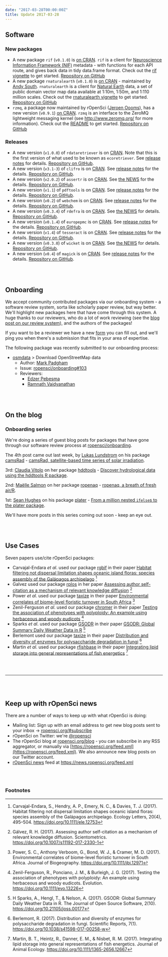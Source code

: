 ```yaml
---
date: "2017-03-28T00:00:00Z"
title: Update 2017-03-28
---
```


## Software

### New packages

* A new package `rif` (`v0.1.0`) is [on CRAN](https://cran.rstudio.com/web/packages/rif). `rif` is a client for [Neuroscience Information Framework (NIF)](https://neuinfo.org/) metadata - with functions for each API route, and gives back data in tidy data.frame format. Check out the [rif vignette](https://cran.r-project.org/web/packages/rif/vignettes/rif_vignette.html) to get started. [Repository on GitHub][rif]
* A new package `rnaturalearth` (`v0.1.0`) is [on CRAN](https://cran.rstudio.com/web/packages/rnaturalearth) - maintained by [Andy South](https://github.com/AndySouth). `rnaturalearth` is a client for [Natural Earth](http://www.naturalearthdata.com/) data, a set of public domain vector map data available at 1:10m, 1:50m, and 1:110 million scales. Check out the [rnaturalearth vignette](https://cran.r-project.org/web/packages/rnaturalearth/vignettes/rnaturalearth.html) to get started. [Repository on GitHub][rnaturalearth]
* `rzmq`, a package now maintained by rOpenSci ([Jeroen Oooms](https://github.com/jeroen)), has a new version (`v0.9.1`) [on CRAN](https://cran.rstudio.com/web/packages/rzmq). `rzmq` is an interface to the ZeroMQ lightweight messaging kernel (see <http://www.zeromq.org/> for more information). Check out the [README](https://github.com/ropensci/rzmq#rzmq) to get started. [Repository on GitHub][rzmq]

### Releases

* A new version (`v1.0.0`) of `rdataretriever` is on [CRAN](https://cran.rstudio.com/web/packages/rdataretriever). Note that this is the first version of what used to be known as `ecoretriever`. See [release notes](https://github.com/ropensci/rdataretriever/releases/tag/v1.0.0) for details. [Repository on GitHub][rdataretriever].
* A new version (`v3.1-3`) of `clifro` is on [CRAN](https://cran.rstudio.com/web/packages/clifro). See [release notes](https://github.com/ropensci/clifro/releases/tag/v3.1-3) for the details. [Repository on GitHub][clifro].
* A new version (`v2.0.2`) of `assertr` is on [CRAN](https://cran.rstudio.com/web/packages/assertr). See [the NEWS](https://github.com/ropensci/assertr/blob/master/NEWS) for the details. [Repository on GitHub][assertr].
* A new version (`v1.1`) of `pdftools` is on [CRAN](https://cran.rstudio.com/web/packages/pdftools). See [release notes](https://github.com/ropensci/pdftools/releases/tag/v1.1) for the details. [Repository on GitHub][pdftools].
* A new version (`v0.2`) of `webchem` is on [CRAN](https://cran.rstudio.com/web/packages/webchem). See [release notes](https://github.com/ropensci/webchem/releases/tag/v0.2) for the details. [Repository on GitHub][webchem].
* A new version (`v0.3.4`) of `rdefra` is on [CRAN](https://cran.rstudio.com/web/packages/rdefra). See [the NEWS](https://github.com/ropensci/rdefra/blob/master/NEWS.md#rdefra-034) for details. [Repository on GitHub][rdefra].
* A new version (`v0.1.4`) of `europepmc` is on [CRAN](https://cran.rstudio.com/web/packages/europepmc). See [release notes](https://github.com/ropensci/europepmc/releases/tag/v0.1.4) for the details. [Repository on GitHub][europepmc].
* A new version (`v1.4`) of `tesseract` is on [CRAN](https://cran.rstudio.com/web/packages/tesseract). See [release notes](https://github.com/ropensci/tesseract/releases/tag/v1.4) for the details. [Repository on GitHub][tesseract].
* A new version (`v0.3.0`) of `wicket` is on [CRAN](https://cran.rstudio.com/web/packages/wicket). See [the NEWS](https://github.com/ropensci/wicket/blob/master/NEWS) for details. [Repository on GitHub][wicket].
* A new version (`v0.4`) of `magick` is on [CRAN](https://cran.rstudio.com/web/packages/magick). See [release notes](https://github.com/ropensci/magick/releases/tag/v0.4) for the details. [Repository on GitHub][magick].

<br><br>

## Onboarding

We accept community contributed packages via our onboarding system - a software review system, sorta like scholarly paper review, but way better. We'll highlight new packages here that have come through this system. A huge thanks to our reviewers, who do a lot of work reviewing (see the [blog post on our review system](https://ropensci.org/blog/2016/03/28/software-review)),
and the authors of the packages!

If you want to be a reviewer we have a new [form](https://ropensci.org/onboarding/) you can fill out, and we'll ping you when there's a submission that fits in your area of expertise.

The following package was recently submitted to our onboarding process:

* [osmdata][] > Download OpenStreetMap data 
    * Author: [Mark Padgham](https://github.com/    )
    * Issue: [ropensci/onboarding#103](https://github.com/ropensci/onboarding/issues/103)
    * Reviewers:
        * [Edzer Pebesma](https://github.com/edzer)
        * [Ramnath Vaidyanathan](https://github.com/ramnathv)

<br><br>

## On the blog

### Onboarding series

We're doing a series of guest blog posts for packages that have gone through our software review process at [ropensci/onboarding](https://github.com/ropensci/onboarding/).

The 4th post came out last week, by [Lukas Lundstrom](https://github.com/lukas-rokka) on his package [camsRad][] - [camsRad, satellite-based time series of solar irradiation](https://ropensci.org/blog/blog/2017/03/21/camsrad).

3rd: [Claudia Vitolo](https://claudiavitolo.com/) on her package [hddtools][] - [Discover hydrological data using the hddtools R package](https://ropensci.org/blog/blog/2017/03/07/hddtools).

2nd: [Maëlle Salmon](http://www.masalmon.eu/) on her package [ropenaq][] - [ropenaq, a breath of fresh air/R](https://ropensci.org/blog/blog/2017/02/21/ropenaq).

1st: [Sean Hughes](https://github.com/seaaan) on his package [plater][] - [From a million nested `ifelse`s to the plater package](https://ropensci.org/blog/blog/2017/02/06/plater-blog-post).

We'll have more posts in this series coming out soon - keep an eye out.

<br><br>

## Use Cases

Seven papers use/cite rOpenSci packages:

* Carvajal-Endara _et al_. used our package [rgbif][rgbif] in their paper [Habitat filtering not dispersal limitation shapes oceanic island floras: species assembly of the Galápagos archipelago](https://doi.org/10.1111/ele.12753) [^1]
* Galvez used our package [rplos][rplos] in her paper [Assessing author self-citation as a mechanism of relevant knowledge diffusion](https://doi.org/10.1007/s11192-017-2330-1) [^2]
* Power _et al_. used our package [taxize][taxize] in their paper [Environmental correlates of biome-level floristic turnover in South Africa](https://doi.org/10.1111/jbi.12971) [^3]
* Zenil-Ferguson _et al_. used our package [chromer][chromer] in their paper [Testing the association of phenotypes with polyploidy: An example using herbaceous and woody eudicots](https://doi.org/10.1111/evo.13226) [^4]
* Sparks _et al_. used our package [GSODR][GSODR] in their paper [GSODR: Global Summary Daily Weather Data in R](https://doi.org/10.21105/joss.00177) [^5]
* Berlemont used our package [taxize][taxize] in their paper [Distribution and diversity of enzymes for polysaccharide degradation in fungi](https://doi.org/10.1038/s41598-017-00258-w) [^6]
* Martin _et al_. used our package [rfishbase][rfishbase] in their paper [Integrating lipid storage into general representations of fish energetics](https://doi.org/10.1111/1365-2656.12667) [^7]


<br><br>

-----------------------------

<br><br>

## Keep up with rOpenSci news

There are a number of ways to keep up with what rOpenSci is doing:

* Mailing list: Sign up with an email address to get new blog posts sent to your inbox -> [ropensci.org/#subscribe](https://ropensci.org/#subscribe)
* rOpenSci on Twitter: we're [@ropensci](https://twitter.com/ropensci)
* The rOpenSci blog at [ropensci.org/blog](https://ropensci.org/blog) - you can subscribe in any RSS aggregator, or manually via [https://ropensci.org/feed.xml](https://ropensci.org/feed.xml). We also announce new blog posts on our Twitter account.
* [rOpenSci news](https://news.ropensci.org/) feed at <https://news.ropensci.org/feed.xml>

[rif]: https://github.com/ropensci/rif
[rnaturalearth]: https://github.com/ropensci/rnaturalearth
[rzmq]: https://github.com/ropensci/rzmq
[rdataretriever]: https://github.com/ropensci/rdataretriever
[clifro]: https://github.com/ropensci/clifro
[assertr]: https://github.com/ropensci/assertr
[pdftools]: https://github.com/ropensci/pdftools
[webchem]: https://github.com/ropensci/webchem
[rdefra]: https://github.com/ropensci/rdefra
[europepmc]: https://github.com/ropensci/europepmc
[tesseract]: https://github.com/ropensci/tesseract
[wicket]: https://github.com/ropensci/wicket
[magick]: https://github.com/ropensci/magick
[camsRad]: https://github.com/ropenscilabs/camsRad
[hddtools]: https://github.com/ropensci/hddtools
[ropenaq]: https://github.com/ropensci/ropenaq
[plater]: https://github.com/ropensci/plater
[rgbif]: https://github.com/ropensci/rgbif
[rplos]: https://github.com/ropensci/rplos
[taxize]: https://github.com/ropensci/taxize
[chromer]: https://github.com/ropensci/chromer
[GSODR]: https://github.com/ropensci/GSODR
[rfishbase]: https://github.com/ropensci/rfishbase
[osmdata]: https://github.com/osmdatar/osmdata

<br><br>

### Footnotes

[^1]: Carvajal-Endara, S., Hendry, A. P., Emery, N. C., & Davies, T. J. (2017). Habitat filtering not dispersal limitation shapes oceanic island floras: species assembly of the Galápagos archipelago. Ecology Letters, 20(4), 495–504. <https://doi.org/10.1111/ele.12753>
[^2]: Gálvez, R. H. (2017). Assessing author self-citation as a mechanism of relevant knowledge diffusion. Scientometrics. <https://doi.org/10.1007/s11192-017-2330-1>
[^3]: Power, S. C., Anthony Verboom, G., Bond, W. J., & Cramer, M. D. (2017). Environmental correlates of biome-level floristic turnover in South Africa. Journal of Biogeography. <https://doi.org/10.1111/jbi.12971>
[^4]: Zenil-Ferguson, R., Ponciano, J. M., & Burleigh, J. G. (2017). Testing the association of phenotypes with polyploidy: An example using herbaceous and woody eudicots. Evolution. <https://doi.org/10.1111/evo.13226>
[^5]: H Sparks, A., Hengl, T., & Nelson, A. (2017). GSODR: Global Summary Daily Weather Data in R. The Journal of Open Source Software, 2(10). <https://doi.org/10.21105/joss.00177>
[^6]: Berlemont, R. (2017). Distribution and diversity of enzymes for polysaccharide degradation in fungi. Scientific Reports, 7(1). <https://doi.org/10.1038/s41598-017-00258-w>
[^7]: Martin, B. T., Heintz, R., Danner, E. M., & Nisbet, R. M. (2017). Integrating lipid storage into general representations of fish energetics. Journal of Animal Ecology. <https://doi.org/10.1111/1365-2656.12667>
